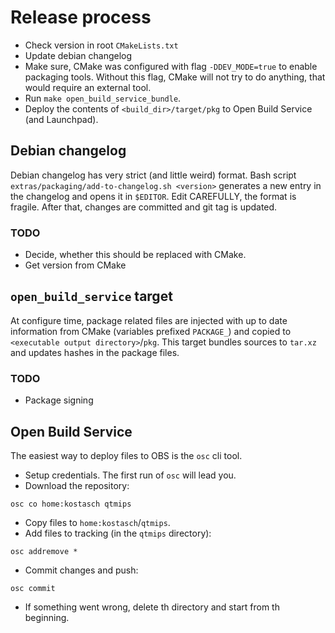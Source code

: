 # Release process

- Check version in root `CMakeLists.txt`
- Update debian changelog
- Make sure, CMake was configured with flag `-DDEV_MODE=true` to enable packaging tools. Without this flag, CMake will
  not try to do anything, that would require an external tool.
- Run `make open_build_service_bundle`.
- Deploy the contents of `<build_dir>/target/pkg` to Open Build Service (and Launchpad).

## Debian changelog

Debian changelog has very strict (and little weird) format. Bash script `extras/packaging/add-to-changelog.sh
<version>` generates a new entry in the changelog and opens it in `$EDITOR`. Edit CAREFULLY, the format is fragile.
After that, changes are committed and git tag is updated.

### TODO

- Decide, whether this should be replaced with CMake.
- Get version from CMake

## `open_build_service` target

At configure time, package related files are injected with up to date information from CMake (variables prefixed
`PACKAGE_`) and copied to `<executable output directory>`/`pkg`. This target bundles sources to `tar.xz` and updates
hashes in the package files.

### TODO

- Package signing

## Open Build Service

The easiest way to deploy files to OBS is the `osc` cli tool.

- Setup credentials. The first run of `osc` will lead you.
- Download the repository:

```shell
osc co home:kostasch qtmips
```

- Copy files to `home:kostasch`/`qtmips`.
- Add files to tracking (in the `qtmips` directory):

```shell
osc addremove *
```

- Commit changes and push:

```shell
osc commit
```

- If something went wrong, delete th directory and start from th beginning.

